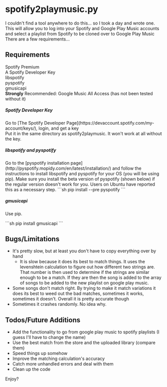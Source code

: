 spotify2playmusic.py
====================
I couldn't find a tool anywhere to do this... so I took a day and wrote one.<br>
This will allow you to log into your Spotify and Google Play Music accounts and select a playlist from Spotify to be cloned over to Google Play Music<br>
There are a few requirements...<br>

Requirements
------------
Spotify Premium<br>
A Spotify Developer Key<br>
libspotify<br>
pyspotify<br>
gmusicapi<br>
**Strongly** Recommended: Google Music All Access (has not been tested without it)

<h5>Spotify Developer Key</h5>
Go to [The Spotify Developer Page](https://devaccount.spotify.com/my-account/keys/), login, and get a key<br>
Put it in the same directory as spotify2playmusic. It won't work at all without the key.

<h5>libspotify and pyspotify</h5>
Go to the [pyspotify installation page](http://pyspotify.mopidy.com/en/latest/installation/) and follow the instructions to install libspotify and pyspotify for your OS (you will be using pip). Make sure you install the beta version of pyspotify (shown below) if the regular version doesn't work for you. Users on Ubuntu have reported this as a necessary step.
```sh
pip install --pre pyspotify
```

<h5>gmusicapi</h5>
<p>Use pip.</p>
```sh
pip install gmusicapi
```

Bugs/Limitations
----------------
- It's pretty slow, but at least you don't have to copy everything over by hand
    - It is slow because it does its best to match things. It uses the levenshtein calculation to figure out how different two strings are. That number is then used to determine if the strings are similar enough to be a match. If they are then the song is added to the array of songs to be added to the new playlist on google play music.
- Some songs don't match right. By trying to make it match variations it does its best to weed out the bad matches, sometimes it works, sometimes it doesn't. Overall it is pretty accurate though
- Sometimes it crashes randomly. No idea why.

Todos/Future Additions
----------------------
- Add the functionality to go from google play music to spotify playlists (I guess I'll have to change the name)
- Use the best match from the store and the uploaded library (compare them)
- Speed things up somehow
- Improve the matching calculation's accuracy
- Catch more unhandled errors and deal with them
- Clean up the code

Enjoy?
